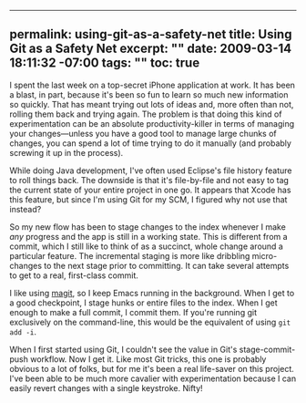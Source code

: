 ----- 
permalink: using-git-as-a-safety-net
title: Using Git as a Safety Net
excerpt: ""
date: 2009-03-14 18:11:32 -07:00
tags: ""
toc: true
-----
I spent the last week on a top-secret iPhone application at work. It has been a blast, in part, because it's been so fun to learn so much new information so quickly. That has meant trying out lots of ideas and, more often than not, rolling them back and trying again. The problem is that doing this kind of experimentation can be an absolute productivity-killer in terms of managing your changes—unless you have a good tool to manage large chunks of changes, you can spend a lot of time trying to do it manually (and probably screwing it up in the process).

While doing Java development, I've often used Eclipse's file history feature to roll things back. The downside is that it's file-by-file and not easy to tag the current state of your entire project in one go. It appears that Xcode has this feature, but since I'm using Git for my SCM, I figured why not use that instead? 

So my new flow has been to stage changes to the index whenever I make _any_ progress and the app is still in a working state. This is different from a commit, which I still like to think of as a succinct, whole change around a particular feature. The incremental staging is more like dribbling micro-changes to the next stage prior to committing. It can take several attempts to get to a real, first-class commit.

I like using [magit](http://zagadka.vm.bytemark.co.uk/magit/), so I keep Emacs running in the background. When I get to a good checkpoint, I stage hunks or entire files to the index. When I get enough to make a full commit, I commit them. If you're running git exclusively on the command-line, this would be the equivalent of using `git add -i`.

When I first started using Git, I couldn't see the value in Git's stage-commit-push workflow. Now I get it. Like most Git tricks, this one is probably obvious to a lot of folks, but for me it's been a real life-saver on this project. I've been able to be much more cavalier with experimentation because I can easily revert changes with a single keystroke. Nifty!
